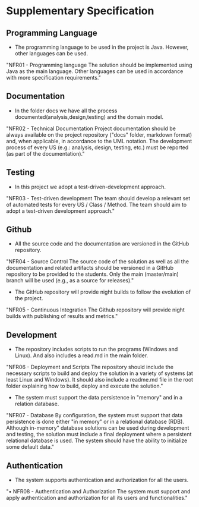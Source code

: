 # Supplementary Specification 

## Programming Language
- The programming language to be used in the project is Java. However, other languages can be used.

"NFR01 - Programming language The solution should be implemented using Java as the main language. Other languages can be used in accordance with more specification requirements."

## Documentation
- In the folder docs we have all the process documented(analysis,design,testing) and the domain model.

"NFR02 - Technical Documentation Project documentation should be always available on the project repository ("docs" folder, markdown format) and, when applicable, in
accordance to the UML notation. The development process of every US (e.g.: analysis, design, testing, etc.) must be reported (as part of the documentation)."

## Testing
- In this project we adopt a test-driven-development approach.

"NFR03 - Test-driven development The team should develop a relevant set of automated tests for every US / Class / Method. The team should aim to adopt a test-driven
development approach."

## Github
- All the source code and the documentation are versioned in the GitHub repository.

"NFR04 - Source Control The source code of the solution as well as all the documentation and related artifacts should be versioned in a GitHub repository to be provided
to the students. Only the main (master/main) branch will be used (e.g., as a source for releases)."

- The GitHub repository will provide night builds to follow the evolution of the project.

"NFR05 - Continuous Integration The Github repository will provide night builds with publishing of results and metrics."

## Development

-  The repository includes scripts to run the programs (Windows and Linux). And also includes a read.md in the main folder.

"NFR06 - Deployment and Scripts The repository should include the necessary scripts to build and deploy the solution in a variety of systems (at least Linux and Windows). It
should also include a readme.md file in the root folder explaining how to build, deploy and execute the solution."

- The system must support the data persistence in "memory" and in a relation database.

"NFR07 - Database By configuration, the system must support that data persistence is done either "in memory" or in a relational database (RDB). Although in-memory"
database solutions can be used during development and testing, the solution must include a final deployment where a persistent relational database is used. The system
should have the ability to initialize some default data."

## Authentication
- The system supports authentication and authorization for all the users.

"• NFR08 - Authentication and Authorization The system must support and apply authentication and authorization for all its users and functionalities."
